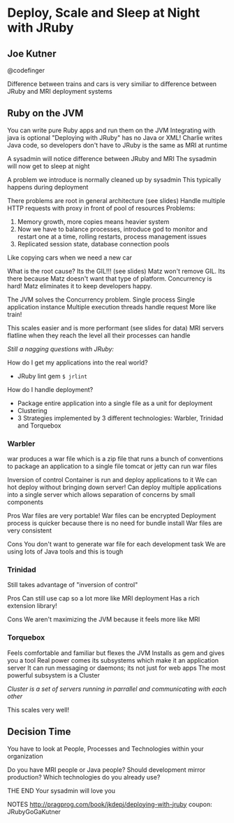 # Deploy, Scale and Sleep at Night with JRuby
## Joe Kutner
@codefinger

Difference between trains and cars is very similiar to difference between JRuby and MRI deployment systems

## Ruby on the JVM
You can write pure Ruby apps and run them on the JVM
Integrating with java is optional
"Deploying with JRuby" has no Java or XML!
Charlie writes Java code, so developers don't have to
JRuby is the same as MRI at runtime

A sysadmin will notice difference between JRuby and MRI
The sysadmin will now get to sleep at night

A problem we introduce is normally cleaned up by sysadmin
This typically happens during deployment

There problems are root in general architecture (see slides)
Handle multiple HTTP requests with proxy in front of pool of resources
Problems:
  1. Memory growth, more copies means heavier system
  2. Now we have to balance processes, introduce god to monitor and
     restart one at a time, rolling restarts, process management issues
  3. Replicated session state, database connection pools

Like copying cars when we need a new car

What is the root cause? Its the GIL!!! (see slides)
Matz won't remove GIL. Its there because Matz doesn't want that type of platform.
Concurrency is hard! Matz eliminates it to keep developers happy.

The JVM solves the Concurrency problem.
  Single process
  Single application instance
  Multiple execution threads handle request
  More like train!

  This scales easier and is more performant (see slides for data)
  MRI servers flatline when they reach the level all their processes can handle

*Still a nagging questions with JRuby:*

How do I get my applications into the real world?
  * JRuby lint gem `$ jrlint`

How do I handle deployment?
  * Package entire application into a single file as a unit for
    deployment
  * Clustering
  * 3 Strategies implemented by 3 different technologies: Warbler,
    Trinidad and Torquebox

### Warbler
war produces a war file which is a zip file that runs a bunch of conventions to package an application to a single file
tomcat or jetty can run war files

Inversion of control
  Container is run and deploy applications to it
  We can hot deploy without bringing down server!
  Can deploy multiple applications into a single server which allows separation of concerns by small components

Pros
  War files are very portable!
  War files can be encrypted
  Deployment process is quicker because there is no need for bundle install
  War files are very consistent
  
Cons
  You don't want to generate war file for each development task
  We are using lots of Java tools and this is tough
  
### Trinidad
Still takes advantage of "inversion of control"

Pros
  Can still use cap so a lot more like MRI deployment
  Has a rich extension library!

Cons
  We aren't maximizing the JVM because it feels more like MRI

### Torquebox
Feels comfortable and familiar but flexes the JVM
Installs as gem and gives you a tool
Real power comes its subsystems which make it an application server
It can run messaging or daemons; its not just for web apps
The most powerful subsystem is a Cluster

*Cluster is a set of servers running in parrallel and communicating with each other*

This scales very well!

## Decision Time
You have to look at People, Processes and Technologies within your organization

Do you have MRI people or Java people?
Should development mirror production?
Which technologies do you already use?

THE END
Your sysadmin will love you

NOTES
http://pragprog.com/book/jkdepj/deploying-with-jruby
coupon: JRubyGoGaKutner



